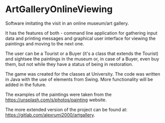 # ArtGalleryOnlineViewing
Software imitating the visit in an online museum/art gallery. 

It has the features of both - command line application for gathering input data and printing messages and graphical user interface for viewing the paintings and moving to the next one.

The user can be a Tourist or a Buyer (it's a class that extends the Tourist) and sightsee the paintings in the museum or, in case of a Buyer, even buy them, but not while they have a status of being in restoration. 

The game was created for the classes at University. The code was written in Java with the use of elements from Swing. More functionality will be added in the future.

The examples of the paintings were taken from the https://unsplash.com/s/photos/painting website.

The more extended version of the project can be found at: https://gitlab.com/alexrumi2000/artgallery.
